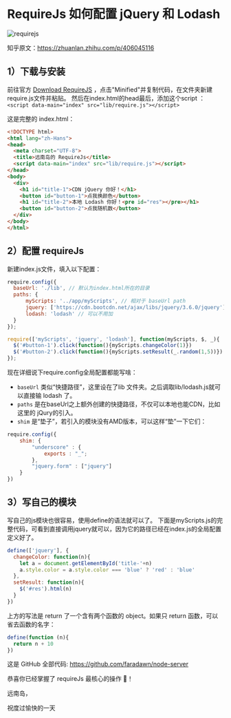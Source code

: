 # RequireJs 如何配置 jQuery 和 Lodash

![requirejs](https://user-images.githubusercontent.com/73060648/131826352-705df608-ad03-469e-bccd-3b3dcdff68e5.jpg)  

知乎原文：https://zhuanlan.zhihu.com/p/406045116

## 1）下载与安装
前往官方 [Download RequireJS](https://requirejs.org/docs/download.html#requirejs) ，点击"Minified"并复制代码，在文件夹新建require.js文件并粘贴。
然后在index.html的head最后，添加这个script ：
`<script data-main="index" src="lib/require.js"></script>`

这是完整的 index.html：
```html
<!DOCTYPE html>
<html lang="zh-Hans">
<head>
  <meta charset="UTF-8">
  <title>远南岛的 RequireJs</title>
  <script data-main="index" src="lib/require.js"></script>
</head>
<body>
  <div>
    <h1 id="title-1">CDN jQuery 你好！</h1>
    <button id="button-1">点我换颜色</button>
    <h1 id="title-2">本地 Lodash 你好！<pre id="res"></pre></h1>
    <button id="button-2">点我随机数</button>
  </div>
</body>
</html>
```

## 2）配置 requireJs
新建index.js文件，填入以下配置：
```js
require.config({
  baseUrl: './lib', // 默认为index.html所在的目录
  paths: {
      myScripts: '../app/myScripts', // 相对于 baseUrl path
      jquery: ['https://cdn.bootcdn.net/ajax/libs/jquery/3.6.0/jquery'], // CDN path
      lodash: 'lodash' // 可以不用加
  }
});

require(['myScripts', 'jquery', 'lodash'], function(myScripts, $, _){
  $('#button-1').click(function(){myScripts.changeColor(1)})
  $('#button-2').click(function(){myScripts.setResult(_.random(1,5))})
});
```

现在详细说下require.config全局配置都能写啥：
- `baseUrl` 类似“快捷路径”，这里设在了lib 文件夹。之后调取lib/lodash.js就可以直接输 lodash 了。  
- `paths` 是在baseUrl之上额外创建的快捷路径，不仅可以本地也能CDN，比如这里的 jQury的引入。  
- `shim` 是“垫子”，若引入的模块没有AMD版本，可以这样“垫”一下它们：  
```js
require.config({
    shim: {
        "underscore" : {
            exports : "_";
        },
        "jquery.form" : ["jquery"]
    }
})
```

## 3）写自己的模块
写自己的js模块也很容易，使用define的语法就可以了。 
下面是myScripts.js的完整代码，可看到直接调用jquery就可以，因为它的路径已经在index.js的全局配置定义好了。  
```js
define(['jquery'], {
  changeColor: function(n){
    let a = document.getElementById('title-'+n)
    a.style.color = a.style.color === 'blue' ? 'red' : 'blue'
  },
  setResult: function(n){
    $('#res').html(n)
  }
})
```


上方的写法是 return 了一个含有两个函数的 object。如果只 return 函数，可以省去函数的名字：
```js
define(function (n){
  return n + 10
})
```

这是 GitHub 全部代码: https://github.com/faradawn/node-server  

恭喜你已经掌握了 requireJs 最核心的操作 🎉！

远南岛，

祝度过愉快的一天

